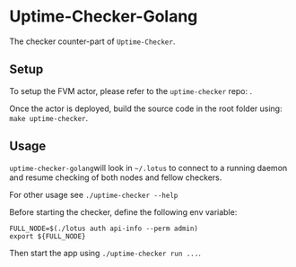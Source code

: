# Uptime-Checker-Golang
The checker counter-part of `Uptime-Checker`.

## Setup
To setup the FVM actor, please refer to the `uptime-checker` repo: .

Once the actor is deployed, build the source code in the root folder using: `make uptime-checker`.

## Usage
`uptime-checker-golang`will look in `~/.lotus` to connect to a running daemon and resume checking of both nodes and fellow checkers.

For other usage see `./uptime-checker --help`

Before starting the checker, define the following env variable:
```
FULL_NODE=$(./lotus auth api-info --perm admin)
export ${FULL_NODE}
```
Then start the app using `./uptime-checker run ...`.